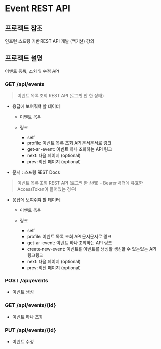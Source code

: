 # Event REST API
  
  
## 프로젝트 참조
인프런 스프링 기반 REST API 개발 (백기선) 강의
  
  
## 프로젝트 설명
이벤트 등록, 조회 및 수정 API
  
  
### GET /api/events

> 이벤트 목록 조회 REST API (로그인 안 한 상태)
* 응답에 보여줘야 할 데이터
    + 이벤트 목록
    + 링크 

        - self
        - profile: 이벤트 목록 조회 API 문서문서로 링크
        - get-an-event: 이벤트 하나 조회하는 API 링크
        - next: 다음 페이지 (optional)
        - prev: 이전 페이지 (optional)
    
* 문서 : 스프링 REST Docs
  
> 이벤트 목록 조회 REST API (로그인 한 상태) - Bearer 헤더에 유효한 AccessToken이 들어있는 경우!

* 응답에 보여줘야 할 데이터
    + 이벤트 목록
    + 링크 
    
        - self
        - profile: 이벤트 목록 조회 API 문서문서로 링크
        - get-an-event: 이벤트 하나 조회하는 API 링크
        - create-new-event: 이벤트를 이벤트를 생성할 생성할 수
있는있는 API 링크링크
        - next: 다음 페이지 (optional)
        - prev: 이전 페이지 (optional)
        
  
  
### POST /api/events
*  이벤트 생성
  
  
### GET /api/events/{id}
*  이벤트 하나 조회
  
  
### PUT /api/events/{id}
*  이벤트 수정